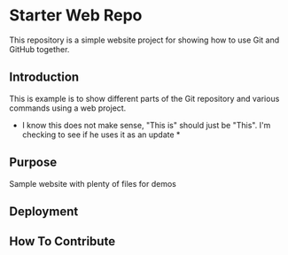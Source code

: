 # Starter Web Repo

This repository is a simple website project for showing how to use Git and GitHub together.

## Introduction

This is example is to show different parts of the Git repository and various commands using a web project.
* I know this does not make sense, "This is" should just be "This".
I'm checking to see if he uses it as an update *

## Purpose

Sample website with plenty of files for demos

## Deployment



## How To Contribute


